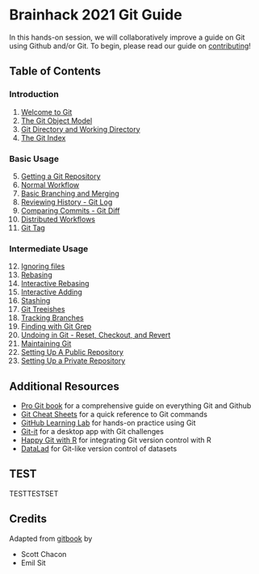 # Brainhack 2021 Git Guide

In this hands-on session, we will collaboratively improve a guide on Git using
Github and/or Git. To begin, please read our guide on [contributing](./CONTRIBUTING.md)!

## Table of Contents

### Introduction

1. [Welcome to Git](text/01_Introduction.md)
2. [The Git Object Model](text/02_Git_Object_Model.md)
3. [Git Directory and Working Directory](text/03_Git_Directory_and_Working_Directory.md)
4. [The Git Index](text/04_Git_Index.md)

### Basic Usage

5. [Getting a Git Repository](text/05_Getting_a_Git_Repo.md)
6. [Normal Workflow](text/06_Normal_Workflow.md)
7. [Basic Branching and Merging](text/07_Basic_Branching_and_Merging.md)
8. [Reviewing History - Git Log](text/08_Reviewing_History_Git_Log.md)
9. [Comparing Commits - Git Diff](text/09_Comparing_Commits_Git_Diff.md)
10. [Distributed Workflows](text/10_Distributed_Workflows.md)
11. [Git Tag](text/11_Git_Tag.md)

### Intermediate Usage

12. [Ignoring files](text/12_Ignoring_Files.md)
13. [Rebasing](text/13_Rebasing.md)
14. [Interactive Rebasing](text/14_Interactive_Rebasing.md)
15. [Interactive Adding](text/15_Interactive_Adding.md)
16. [Stashing](text/16_Stashing.md)
17. [Git Treeishes](text/17_Git_Treeishes.md)
18. [Tracking Branches](text/18_Tracking_Branches.md)
19. [Finding with Git Grep](text/19_Finding_in_Git_Grep.md)
20. [Undoing in Git - Reset, Checkout, and Revert](text/20_Undoing_in_Git_Reset_and_Revert.md)
21. [Maintaining Git](text/21_Maintaining_Git.md)
22. [Setting Up A Public Repository](text/22_Setting_Up_a_Public_Repo.md)
23. [Setting Up a Private Repository](text/23_Setting_Up_a_Private_Repo.md)

## Additional Resources

* [Pro Git book](https://git-scm.com/book)
  for a comprehensive guide on everything Git and Github
* [Git Cheat Sheets](https://training.github.com/)
  for a quick reference to Git commands
* [GitHub Learning Lab](https://lab.github.com/)
  for hands-on practice using Git
* [Git-it](https://github.com/jlord/git-it-electron)
  for a desktop app with Git challenges
* [Happy Git with R](https://happygitwithr.com/)
  for integrating Git version control with R
* [DataLad](https://www.datalad.org/)
  for Git-like version control of datasets

## TEST

TESTTESTSET

## Credits

Adapted from [gitbook](https://github.com/schacon/gitbook) by

* Scott Chacon
* Emil Sit
